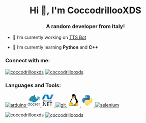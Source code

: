 <h1 align="center">Hi 👋, I'm CoccodrillooXDS</h1>
<h3 align="center">A random developer from Italy!</h3>

- 🔭 I’m currently working on [TTS Bot](https://github.com/CoccodrillooXDS/TTS-bot)

- 🌱 I’m currently learning **Python** and **C++**

<h3 align="left">Connect with me:</h3>
<p align="left">
<a href="https://twitter.com/coccodrillooxds" target="blank"><img align="center" src="https://raw.githubusercontent.com/rahuldkjain/github-profile-readme-generator/master/src/images/icons/Social/twitter.svg" alt="coccodrillooxds" height="30" width="40" /></a>
<a href="https://instagram.com/coccodrillooxds" target="blank"><img align="center" src="https://raw.githubusercontent.com/rahuldkjain/github-profile-readme-generator/master/src/images/icons/Social/instagram.svg" alt="coccodrillooxds" height="30" width="40" /></a>
</p>

<h3 align="left">Languages and Tools:</h3>
<p align="left"> <a href="https://www.arduino.cc/" target="_blank" rel="noreferrer"> <img src="https://cdn.worldvectorlogo.com/logos/arduino-1.svg" alt="arduino" width="40" height="40"/> </a> <a href="https://www.docker.com/" target="_blank" rel="noreferrer"> <img src="https://raw.githubusercontent.com/devicons/devicon/master/icons/docker/docker-original-wordmark.svg" alt="docker" width="40" height="40"/> </a> <a href="https://dotnet.microsoft.com/" target="_blank" rel="noreferrer"> <img src="https://raw.githubusercontent.com/devicons/devicon/master/icons/dot-net/dot-net-original-wordmark.svg" alt="dotnet" width="40" height="40"/> </a> <a href="https://git-scm.com/" target="_blank" rel="noreferrer"> <img src="https://www.vectorlogo.zone/logos/git-scm/git-scm-icon.svg" alt="git" width="40" height="40"/> </a> <a href="https://www.linux.org/" target="_blank" rel="noreferrer"> <img src="https://raw.githubusercontent.com/devicons/devicon/master/icons/linux/linux-original.svg" alt="linux" width="40" height="40"/> </a> <a href="https://www.python.org" target="_blank" rel="noreferrer"> <img src="https://raw.githubusercontent.com/devicons/devicon/master/icons/python/python-original.svg" alt="python" width="40" height="40"/> </a> <a href="https://www.selenium.dev" target="_blank" rel="noreferrer"> <img src="https://raw.githubusercontent.com/detain/svg-logos/780f25886640cef088af994181646db2f6b1a3f8/svg/selenium-logo.svg" alt="selenium" width="40" height="40"/> </a> </p>

<p><img align="left" src="https://github-readme-stats.vercel.app/api/top-langs?username=coccodrillooxds&show_icons=true&theme=dark&hide_border=true&locale=en&layout=compact" alt="coccodrillooxds" /></p>

<p>&nbsp;<img align="center" src="https://github-readme-stats.vercel.app/api?username=coccodrillooxds&show_icons=true&theme=dark&hide_border=true&locale=en" alt="coccodrillooxds" /></p>

